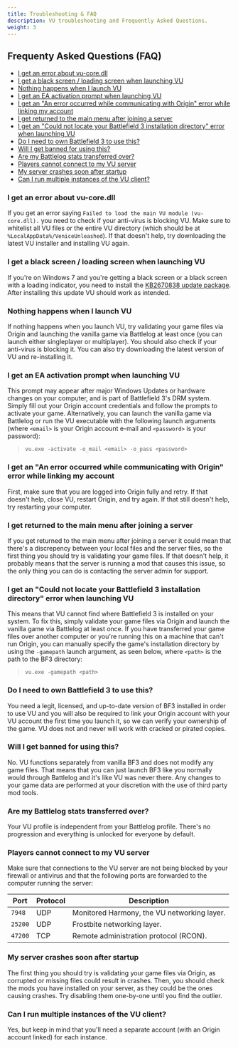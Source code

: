 ```yaml
---
title: Troubleshooting & FAQ
description: VU troubleshooting and Frequently Asked Questions.
weight: 3
---
```


<!-- omit in toc -->
## Frequenty Asked Questions (FAQ)

- [I get an error about vu-core.dll](#i-get-an-error-about-vu-coredll)
- [I get a black screen / loading screen when launching VU](#i-get-a-black-screen--loading-screen-when-launching-vu)
- [Nothing happens when I launch VU](#nothing-happens-when-i-launch-vu)
- [I get an EA activation prompt when launching VU](#i-get-an-ea-activation-prompt-when-launching-vu)
- [I get an "An error occurred while communicating with Origin" error while linking my account](#i-get-an-an-error-occurred-while-communicating-with-origin-error-while-linking-my-account)
- [I get returned to the main menu after joining a server](#i-get-returned-to-the-main-menu-after-joining-a-server)
- [I get an "Could not locate your Battlefield 3 installation directory" error when launching VU](#i-get-an-could-not-locate-your-battlefield-3-installation-directory-error-when-launching-vu)
- [Do I need to own Battlefield 3 to use this?](#do-i-need-to-own-battlefield-3-to-use-this)
- [Will I get banned for using this?](#will-i-get-banned-for-using-this)
- [Are my Battlelog stats transferred over?](#are-my-battlelog-stats-transferred-over)
- [Players cannot connect to my VU server](#players-cannot-connect-to-my-vu-server)
- [My server crashes soon after startup](#my-server-crashes-soon-after-startup)
- [Can I run multiple instances of the VU client?](#can-i-run-multiple-instances-of-the-vu-client)

### I get an error about vu-core.dll

If you get an error saying `Failed to load the main VU module (vu-core.dll).` you need to check if your anti-virus is blocking VU. Make sure to whitelist all VU files or the entire VU directory (which should be at `%LocalAppData%/VeniceUnleashed`). If that doesn't help, try downloading the latest VU installer and installing VU again.

### I get a black screen / loading screen when launching VU

If you're on Windows 7 and you're getting a black screen or a black screen with a loading indicator, you need to install the [KB2670838 update package](https://support.microsoft.com/en-gb/help/2670838/platform-update-for-windows-7-sp1-and-windows-server-2008-r2-sp1). After installing this update VU should work as intended.

### Nothing happens when I launch VU

If nothing happens when you launch VU, try validating your game files via Origin and launching the vanilla game via Battlelog at least once (you can launch either singleplayer or multiplayer). You should also check if your anti-virus is blocking it. You can also try downloading the latest version of VU and re-installing it.

### I get an EA activation prompt when launching VU

This prompt may appear after major Windows Updates or hardware changes on your computer, and is part of Battlefield 3's DRM system. Simply fill out your Origin account credentials and follow the prompts to activate your game. Alternatively, you can launch the vanilla game via Battlelog or run the VU executable with the following launch arguments (where `<email>` is your Origin account e-mail and `<password>` is your password):

> `vu.exe -activate -o_mail <email> -o_pass <password>`

### I get an "An error occurred while communicating with Origin" error while linking my account

First, make sure that you are logged into Origin fully and retry. If that doesn't help, close VU, restart Origin, and try again. If that still doesn't help, try restarting your computer.

### I get returned to the main menu after joining a server

If you get returned to the main menu after joining a server it could mean that there's a discrepency between your local files and the server files, so the first thing you should try is validating your game files. If that doesn't help, it probably means that the server is running a mod that causes this issue, so the only thing you can do is contacting the server admin for support.

### I get an "Could not locate your Battlefield 3 installation directory" error when launching VU

This means that VU cannot find where Battlefield 3 is installed on your system. To fix this, simply validate your game files via Origin and launch the vanilla game via Battlelog at least once. If you have transferred your game files over another computer or you're running this on a machine that can't run Origin, you can manually specify the game's installation directory by using the `-gamepath` launch argument, as seen below, where `<path>` is the path to the BF3 directory:

> `vu.exe -gamepath <path>`

### Do I need to own Battlefield 3 to use this?

You need a legit, licensed, and up-to-date version of BF3 installed in order to use VU and you will also be required to link your Origin account with your VU account the first time you launch it, so we can verify your ownership of the game. VU does not and never will work with cracked or pirated copies.

### Will I get banned for using this?

No. VU functions separately from vanilla BF3 and does not modify any game files. That means that you can just launch BF3 like you normally would through Battlelog and it's like VU was never there. Any changes to your game data are performed at your discretion with the use of third party mod tools. 

### Are my Battlelog stats transferred over?

Your VU profile is independent from your Battlelog profile. There's no progression and everything is unlocked for everyone by default.

### Players cannot connect to my VU server

Make sure that connections to the VU server are not being blocked by your firewall or antivirus and that the following ports are forwarded to the computer running the server:


| Port | Protocol | Description |
| ---- | -------- | ----------- |
| `7948` | UDP | Monitored Harmony, the VU networking layer. |
| `25200` | UDP | Frostbite networking layer. |
| `47200` | TCP | Remote administration protocol (RCON). |

### My server crashes soon after startup

The first thing you should try is validating your game files via Origin, as corrupted or missing files could result in crashes. Then, you should check the mods you have installed on your server, as they could be the ones causing crashes. Try disabling them one-by-one until you find the outlier. 

### Can I run multiple instances of the VU client?

Yes, but keep in mind that you'll need a separate account (with an Origin account linked) for each instance. 